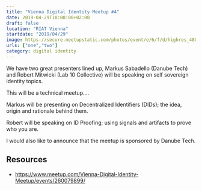 ```yaml
---
title: "Vienna Digital Identity Meetup #4"
date: 2019-04-29T18:00:00+02:00
draft: false
location: "RIAT Vienna"
startdate: "2019/04/29"
image: https://secure.meetupstatic.com/photos/event/e/6/f/d/highres_480299133.jpeg
urls: ["one","two"]
category: digital identity
---
```


We have two great presenters lined up, Markus Sabadello (Danube Tech) and Robert Mitwicki (Lab 10 Collective) will be speaking on self sovereign identity topics.

This will be a technical meetup....

Markus will be presenting on Decentralized Identifiers (DIDs); the idea, origin and rationale behind them.

Robert will be speaking on ID Proofing; using signals and artifacts to prove who you are.

I would also like to announce that the meetup is sponsored by Danube Tech.


## Resources
* https://www.meetup.com/Vienna-Digital-Identity-Meetup/events/260079899/
